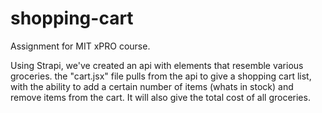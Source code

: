 # shopping-cart

Assignment for MIT xPRO course.

Using Strapi, we've created an api with elements that resemble various groceries. the "cart.jsx" file pulls from the api to give a shopping cart list, with the ability to add a certain number of items (whats in stock) and remove items from the cart. It will also give the total cost of all groceries.
